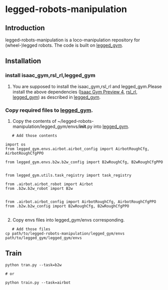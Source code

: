 # legged-robots-manipulation
## Introduction
legged-robots-manipulation is a loco-manipulation repository for (wheel-)legged robots. The code is built on  [legged_gym](https://github.com/leggedrobotics/legged_gym/tree/master).

## Installation

### install isaac_gym,rsl_rl,legged_gym

1. You are supposed to install the isaac_gym,rsl_rl and legged_gym.Please install the above dependencies ([Isaac Gym Preview 4](https://developer.nvidia.com/isaac-gym), [rsl_rl](https://github.com/leggedrobotics/rsl_rl), [legged_gym](https://github.com/leggedrobotics/legged_gym/tree/master)) as described in [legged_gym](https://github.com/leggedrobotics/legged_gym/tree/master).




### Copy required files to [legged_gym](https://github.com/leggedrobotics/legged_gym/tree/master).

1. Copy the contents of ~/legged-robots-manipulation/legged_gym/envs/__init__.py into [legged_gym](https://github.com/leggedrobotics/legged_gym/tree/master).

```
   # Add those contents

import os
from legged_gym.envs.airbot.airbot_config import AirbotRoughCfg, AirbotRoughCfgPPO

from legged_gym.envs.b2w.b2w_config import B2wRoughCfg, B2wRoughCfgPPO


from legged_gym.utils.task_registry import task_registry

from .airbot.airbot_robot import Airbot
from .b2w.b2w_robot import B2w


from .airbot.airbot_config import AirbotRoughCfg, AirbotRoughCfgPPO
from .b2w.b2w_config import B2wRoughCfg, B2wRoughCfgPPO


```

2. Copy envs files into legged_gym/envs corresponding.

```
   # Add those files
cp path/to/legged-robots-manipulation/legged_gym/envs path/to/legged_gym/legged_gym/envs
```


## Train
```
python tran.py --task=b2w 

# or

python train.py --task=airbot  

 ```
